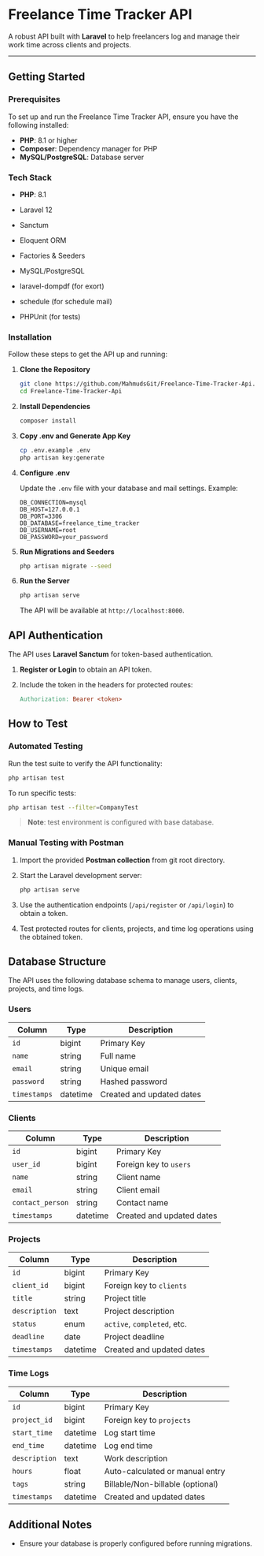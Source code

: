 # Freelance Time Tracker API

A robust API built with **Laravel** to help freelancers log and manage their work time across clients and projects.

---

## Getting Started

### Prerequisites

To set up and run the Freelance Time Tracker API, ensure you have the following installed:

- **PHP**: 8.1 or higher
- **Composer**: Dependency manager for PHP
- **MySQL/PostgreSQL**: Database server

### Tech Stack

- **PHP**: 8.1

- Laravel 12

- Sanctum

- Eloquent ORM

- Factories & Seeders

- MySQL/PostgreSQL

- laravel-dompdf (for exort)

- schedule (for schedule mail)

- PHPUnit (for tests)

### Installation

Follow these steps to get the API up and running:

1. **Clone the Repository**

   ```bash
   git clone https://github.com/MahmudsGit/Freelance-Time-Tracker-Api.git
   cd Freelance-Time-Tracker-Api
   ```

2. **Install Dependencies**

   ```bash
   composer install
   ```

3. **Copy .env and Generate App Key**

   ```bash
   cp .env.example .env
   php artisan key:generate
   ```

4. **Configure .env**

   Update the `.env` file with your database and mail settings. Example:

   ```
   DB_CONNECTION=mysql
   DB_HOST=127.0.0.1
   DB_PORT=3306
   DB_DATABASE=freelance_time_tracker
   DB_USERNAME=root
   DB_PASSWORD=your_password
   ```

5. **Run Migrations and Seeders**

   ```bash
   php artisan migrate --seed
   ```

6. **Run the Server**

   ```bash
   php artisan serve
   ```

   The API will be available at `http://localhost:8000`.

## API Authentication

The API uses **Laravel Sanctum** for token-based authentication.

1. **Register or Login** to obtain an API token.
2. Include the token in the headers for protected routes:

   ```makefile
   Authorization: Bearer <token>
   ```

## How to Test

### Automated Testing

Run the test suite to verify the API functionality:

```bash
php artisan test
```

To run specific tests:

```bash
php artisan test --filter=CompanyTest
```

> **Note**: test environment is configured with base database.

### Manual Testing with Postman

1. Import the provided **Postman collection** from git root directory.
2. Start the Laravel development server:

   ```bash
   php artisan serve
   ```

3. Use the authentication endpoints (`/api/register` or `/api/login`) to obtain a token.
4. Test protected routes for clients, projects, and time log operations using the obtained token.

## Database Structure

The API uses the following database schema to manage users, clients, projects, and time logs.

### Users

| Column       | Type     | Description                     |
|--------------|----------|---------------------------------|
| `id`         | bigint   | Primary Key                    |
| `name`       | string   | Full name                      |
| `email`      | string   | Unique email                   |
| `password`   | string   | Hashed password                |
| `timestamps` | datetime | Created and updated dates      |

### Clients

| Column            | Type     | Description                     |
|-------------------|----------|---------------------------------|
| `id`              | bigint   | Primary Key                    |
| `user_id`         | bigint   | Foreign key to `users`         |
| `name`            | string   | Client name                    |
| `email`           | string   | Client email                   |
| `contact_person`  | string   | Contact name                   |
| `timestamps`      | datetime | Created and updated dates      |

### Projects

| Column        | Type     | Description                     |
|---------------|----------|---------------------------------|
| `id`          | bigint   | Primary Key                    |
| `client_id`   | bigint   | Foreign key to `clients`       |
| `title`       | string   | Project title                  |
| `description` | text     | Project description            |
| `status`      | enum     | `active`, `completed`, etc.    |
| `deadline`    | date     | Project deadline               |
| `timestamps`  | datetime | Created and updated dates      |

### Time Logs

| Column        | Type     | Description                        |
|---------------|----------|------------------------------------|
| `id`          | bigint   | Primary Key                       |
| `project_id`  | bigint   | Foreign key to `projects`         |
| `start_time`  | datetime | Log start time                    |
| `end_time`    | datetime | Log end time                      |
| `description` | text     | Work description                  |
| `hours`       | float    | Auto-calculated or manual entry   |
| `tags`        | string   | Billable/Non-billable (optional)  |
| `timestamps`  | datetime | Created and updated dates         |

## Additional Notes

- Ensure your database is properly configured before running migrations.
